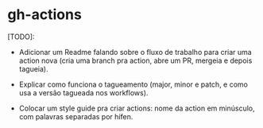 # gh-actions


[TODO]:

- Adicionar um Readme falando sobre o fluxo de trabalho para criar uma action nova (cria uma branch pra action, abre um PR, mergeia e depois tagueia).

- Explicar como funciona o tagueamento (major, minor e patch, e como usa a versão tagueada nos workflows).

- Colocar um style guide pra criar actions: nome da action em minúsculo, com palavras separadas por hífen.
